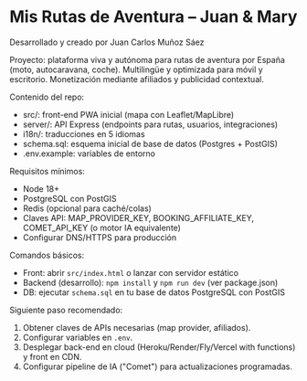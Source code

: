 # Mis Rutas de Aventura – Juan & Mary

Desarrollado y creado por Juan Carlos Muñoz Sáez

Proyecto: plataforma viva y autónoma para rutas de aventura por España (moto, autocaravana, coche). Multilingüe y optimizada para móvil y escritorio. Monetización mediante afiliados y publicidad contextual.

Contenido del repo:
- src/: front-end PWA inicial (mapa con Leaflet/MapLibre)
- server/: API Express (endpoints para rutas, usuarios, integraciones)
- i18n/: traducciones en 5 idiomas
- schema.sql: esquema inicial de base de datos (Postgres + PostGIS)
- .env.example: variables de entorno

Requisitos mínimos:
- Node 18+
- PostgreSQL con PostGIS
- Redis (opcional para caché/colas)
- Claves API: MAP_PROVIDER_KEY, BOOKING_AFFILIATE_KEY, COMET_API_KEY (o motor IA equivalente)
- Configurar DNS/HTTPS para producción

Comandos básicos:
- Front: abrir `src/index.html` o lanzar con servidor estático
- Backend (desarrollo): `npm install` y `npm run dev` (ver package.json)
- DB: ejecutar `schema.sql` en tu base de datos PostgreSQL con PostGIS

Siguiente paso recomendado:
1. Obtener claves de APIs necesarias (map provider, afiliados).
2. Configurar variables en `.env`.
3. Desplegar back-end en cloud (Heroku/Render/Fly/Vercel with functions) y front en CDN.
4. Configurar pipeline de IA ("Comet") para actualizaciones programadas.